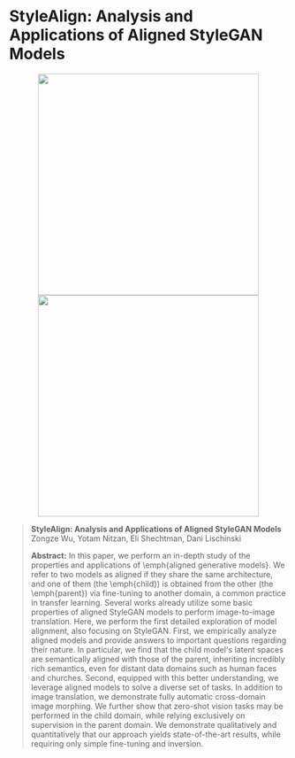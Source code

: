 # StyleAlign: Analysis and Applications of Aligned StyleGAN Models



<p align="center">
  <a><img src='https://github.com/betterze/StyleAlign/blob/main/img/dog2cat0.gif' width=400 ></a
  <a><img src='https://github.com/betterze/StyleAlign/blob/main/img/dog2cat0.gif' width=400 ></a
    
</p>

> **StyleAlign: Analysis and Applications of Aligned StyleGAN Models**<br>
> Zongze Wu, Yotam Nitzan, Eli Shechtman, Dani Lischinski <br>
>
>**Abstract:** In this paper, we perform an in-depth study of the properties and applications of \emph{aligned generative models}.
We refer to two models as aligned if they share the same architecture, and one of them (the \emph{child}) is obtained from the other (the \emph{parent}) via fine-tuning to another domain, a common practice in transfer learning.
Several works already utilize some basic properties of aligned StyleGAN models to perform image-to-image translation.
Here, we perform the first detailed exploration of model alignment, also focusing on StyleGAN. First, we empirically analyze aligned models and provide answers to important questions regarding their nature. In particular, we find that the child model's latent spaces are semantically aligned with those of the parent, inheriting incredibly rich semantics, even for distant data domains such as human faces and churches.
Second, equipped with this better understanding, we leverage aligned models to solve a diverse set of tasks.
In addition to image translation, we demonstrate fully automatic cross-domain image morphing.
We further show that zero-shot vision tasks may be performed in the child domain, while relying exclusively on supervision in the parent domain.
We demonstrate qualitatively and quantitatively that our approach yields state-of-the-art results, while requiring only simple fine-tuning and inversion. 
